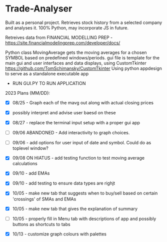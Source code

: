 # Trade-Analyser

Built as a personal project. Retrieves stock history from a selected company and analyses it. 100% Python, may incorporate JS in future. 

Retreives data from FINANCIAL MODELLING PREP -
    https://site.financialmodelingprep.com/developer/docs/

Python class MovingAverage gets the moving averages for a chosen SYMBOL based on predefined windows/periods. gui file is template for the main gui and user interfaces and data displays, using CustomTkinter https://github.com/TomSchimansky/CustomTkinter
    Using python appdesign to serve as a standalone executable app

* RUN GUI.PY TO RUN APPLICATION 

2023 Plans (MM/DD): 


- [x] 08/25 - Graph each of the mavg out along with actual closing prices
- [x] possibly interpret and advise user baesd on these

- [x] 08/27 - replace the terminal input setup with a proper gui app

- [ ] 09/06 ABANDONED - Add interactivity to graph choices. 

- [ ] 09/06 - add options for user input of date and symbol. Could do as toplevel window? 

- [x] 09/08 ON HIATUS - add testing function to test moving average calculations

- [x] 09/10 - add EMAs

- [x] 09/10 - add testing to ensure data types are righjt

- [x] 10/05 - make new tab that suggests when to buy/sell based on certain 'crossings' of SMAs and EMAs

- [x] 10/05 - make new tab that gives the explanation of summary 

- [ ] 10/05 - properly fill in Menu tab with descriptions of app and possibly buttons as shortcuts to tabs

- [x] 10/13 - customize graph colours with palettes


